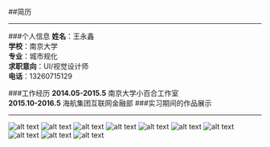 ##简历
***
###个人信息
**姓名**：王永鑫  
**学校**：南京大学  
**专业**：城市规化  
**求职意向**：UI/视觉设计师  
**电话**：13260715129


###工作经历
**2014.05-2015.5** 南京大学小百合工作室  
**2015.10-2016.5** 海航集团互联网金融部
###实习期间的作品展示
***
![alt text](http://img.zcool.cn/community/01683c57668d810000018c1b5fa976.jpg "title text")
![alt text](http://img.zcool.cn/community/01a07f576694340000012e7e5b9a38.jpg "title text")
![alt text](http://img.zcool.cn/community/015135576695720000012e7e04a1c6.jpg "title text")
![alt text](http://img.zcool.cn/community/0119b7576695710000012e7ee38015.jpg "title text")
![alt text](http://img.zcool.cn/community/01418957668d8a0000012e7eee275f.jpg "title text")
![alt text](http://img.zcool.cn/community/01460157668ebf0000018c1b6a1e88.jpg "title text")
![alt text](http://img.zcool.cn/community/01ad0357668e4a0000018c1b6f0557.gif "title text")
![alt text](http://img.zcool.cn/community/01326457668e520000018c1bc6c69b.gif "title text")
![alt text](http://img.zcool.cn/community/0143a857668f040000012e7e6e0157.gif "title text")
![alt text](http://img.zcool.cn/community/01b4675766973c0000018c1bf4edfd.gif "title text")
